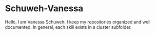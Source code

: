 # Schuweh-Vanessa

Hello, I am Vanessa Schuweh. I keep my repositories organized and well documented. In general, each skill exists in a cluster subfolder.
